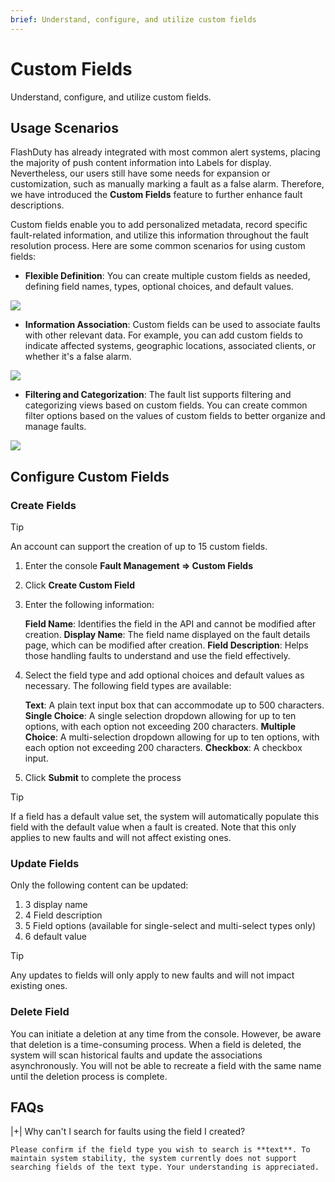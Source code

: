 ```yaml
---
brief: Understand, configure, and utilize custom fields
---
```


# Custom Fields

Understand, configure, and utilize custom fields.

## Usage Scenarios

FlashDuty has already integrated with most common alert systems, placing the majority of push content information into Labels for display. Nevertheless, our users still have some needs for expansion or customization, such as manually marking a fault as a false alarm. Therefore, we have introduced the **Custom Fields** feature to further enhance fault descriptions.

Custom fields enable you to add personalized metadata, record specific fault-related information, and utilize this information throughout the fault resolution process. Here are some common scenarios for using custom fields:

- **Flexible Definition**: You can create multiple custom fields as needed, defining field names, types, optional choices, and default values.

![](https://fcdoc.github.io/img/zh/flashduty/alter/custom_fields/1.avif)

- **Information Association**: Custom fields can be used to associate faults with other relevant data. For example, you can add custom fields to indicate affected systems, geographic locations, associated clients, or whether it's a false alarm.

![](https://fcdoc.github.io/img/zh/flashduty/alter/custom_fields/2.avif)

- **Filtering and Categorization**: The fault list supports filtering and categorizing views based on custom fields. You can create common filter options based on the values of custom fields to better organize and manage faults.

![](https://fcdoc.github.io/img/zh/flashduty/alter/custom_fields/3.avif)

## Configure Custom Fields

### Create Fields

> [!TIP]
> An account can support the creation of up to 15 custom fields.

1. Enter the console **Fault Management => Custom Fields**
2. Click **Create Custom Field**
3. Enter the following information:

   **Field Name**: Identifies the field in the API and cannot be modified after creation.
   **Display Name**: The field name displayed on the fault details page, which can be modified after creation.
   **Field Description**: Helps those handling faults to understand and use the field effectively.

4. Select the field type and add optional choices and default values as necessary. The following field types are available:

   **Text**: A plain text input box that can accommodate up to 500 characters.
   **Single Choice**: A single selection dropdown allowing for up to ten options, with each option not exceeding 200 characters.
   **Multiple Choice**: A multi-selection dropdown allowing for up to ten options, with each option not exceeding 200 characters.
   **Checkbox**: A checkbox input.

5. Click **Submit** to complete the process

> [!TIP]
> If a field has a default value set, the system will automatically populate this field with the default value when a fault is created. Note that this only applies to new faults and will not affect existing ones.

### Update Fields

Only the following content can be updated:

1. 3	display name
2. 4	Field description
3. 5	Field options (available for single-select and multi-select types only)
4. 6	default value

> [!TIP]
> Any updates to fields will only apply to new faults and will not impact existing ones.

### Delete Field

You can initiate a deletion at any time from the console. However, be aware that deletion is a time-consuming process. When a field is deleted, the system will scan historical faults and update the associations asynchronously. You will not be able to recreate a field with the same name until the deletion process is complete.

## FAQs

|+| Why can't I search for faults using the field I created?

    Please confirm if the field type you wish to search is **text**. To maintain system stability, the system currently does not support searching fields of the text type. Your understanding is appreciated.